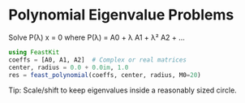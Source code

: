 # Polynomial Eigenvalue Problems

Solve P(λ) x = 0 where P(λ) = A0 + λ A1 + λ² A2 + ...

```julia
using FeastKit
coeffs = [A0, A1, A2]  # Complex or real matrices
center, radius = 0.0 + 0.0im, 1.0
res = feast_polynomial(coeffs, center, radius, M0=20)
```

Tip: Scale/shift to keep eigenvalues inside a reasonably sized circle.
